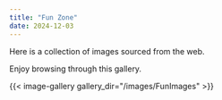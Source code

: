 ```yaml
---
title: "Fun Zone"
date: 2024-12-03
---
```


Here is a collection of images sourced from the web.

Enjoy browsing through this gallery.

{{< image-gallery gallery_dir="/images/FunImages" >}}